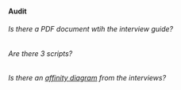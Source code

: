 #### Audit

###### Is there a PDF document wtih the interview guide?
###### Are there 3 scripts?
###### Is there an [affinity diagram](https://d2slcw3kip6qmk.cloudfront.net/marketing/blog/2017Q1/affinity-diagram3.png) from the interviews?